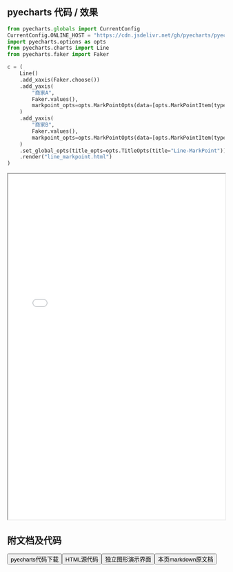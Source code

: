 
## pyecharts 代码 / 效果

```python
from pyecharts.globals import CurrentConfig
CurrentConfig.ONLINE_HOST = "https://cdn.jsdelivr.net/gh/pyecharts/pyecharts-assets@latest/assets/"
import pyecharts.options as opts
from pyecharts.charts import Line
from pyecharts.faker import Faker

c = (
    Line()
    .add_xaxis(Faker.choose())
    .add_yaxis(
        "商家A",
        Faker.values(),
        markpoint_opts=opts.MarkPointOpts(data=[opts.MarkPointItem(type_="min")]),
    )
    .add_yaxis(
        "商家B",
        Faker.values(),
        markpoint_opts=opts.MarkPointOpts(data=[opts.MarkPointItem(type_="max")]),
    )
    .set_global_opts(title_opts=opts.TitleOpts(title="Line-MarkPoint"))
    .render("line_markpoint.html")
)

```

<iframe width="100%" height="800px" src="/pyecharts/Line/line_markpoint.html"></iframe>

## 附文档及代码

<a href="https://cdn.jsdelivr.net/gh/wfy-belief/python/docs/pyecharts/Line/line_markpoint.py"><button class="mybutton">pyecharts代码下载</button></a><a href="https://cdn.jsdelivr.net/gh/wfy-belief/python/docs/pyecharts/Line/line_markpoint.html"><button class="mybutton">HTML源代码</button></a><a href="https://python.wfyblog.cn/pyecharts/Line/line_markpoint.html"><button class="mybutton">独立图形演示界面</button></a><a href="https://cdn.jsdelivr.net/gh/wfy-belief/python/docs/pyecharts/Line/line_markpoint.md"><button class="mybutton">本页markdown原文档</button></a>
